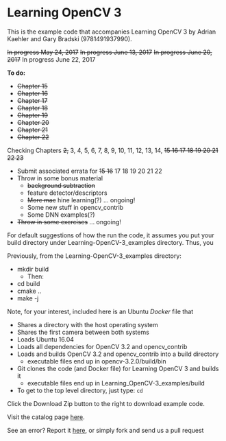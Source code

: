 # Learning OpenCV 3


This is the example code that accompanies Learning OpenCV 3 by Adrian Kaehler and Gary Bradski (9781491937990). 
  
~~In progress May 24, 2017~~
~~In progress June 13, 2017~~
~~In progress June 20, 2017~~
In progress June 22, 2017

**To do:**
* ~~Chapter 15~~
* ~~Chapter 16~~
* ~~Chapter 17~~
* ~~Chapter 18~~
* ~~Chapter 19~~
* ~~Chapter 20~~
* ~~Chapter 21~~
* ~~Chapter 22~~

Checking Chapters
~~2,~~ 3, 4, 5, 6, 7, 8, 9, 10, 11, 12, 13, 14, ~~15 16 17 18 19 20 21 22 23~~

* Submit associated errata for ~~15 16~~ 17 18 19 20 21 22
* Throw in some bonus material
  * ~~background subtraction~~
  * feature detector/descriptors
  * ~~More mac~~ hine learning(?) ... ongoing!
  * Some new stuff in opencv_contrib
  * Some DNN examples(?)
* ~~Throw in some exercises~~ ... ongoing!

For default suggestions of how the run the code, it assumes you put your build directory under Learning-OpenCV-3_examples directory. Thus, you

Previously, from the Learning-OpenCV-3_examples directory:

*  mkdir build
   * Then:
*  cd build
*  cmake ..
*  make -j

Note, for your interest, included here is an Ubuntu _Docker_ file that
* Shares a directory with the host operating system
* Shares the first camera between both systems
* Loads Ubuntu 16.04 
* Loads all dependencies for OpenCV 3.2 and opencv_contrib
* Loads and builds OpenCV 3.2 and opencv_contrib into a build directory 
  * executable files end up in opencv-3.2.0/build/bin
* Git clones the code (and Docker file) for Learning OpenCV 3 and builds it
  * executable files end up in Learning_OpenCV-3_examples/build
* To get to the top level directory, just type: `cd`


Click the Download Zip button to the right to download example code.

Visit the catalog page [here](http://shop.oreilly.com/product/0636920044765.do).

See an error? Report it [here](http://oreilly.com/catalog/errata.csp?isbn=0636920044765), or simply fork and send us a pull request
